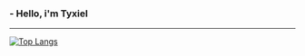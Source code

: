 ### - Hello, i'm Tyxiel
<hr>

[![Top Langs](https://github-readme-stats.vercel.app/api/top-langs/?username=Tyxiel&theme=omni&layout=donut-vertical)](https://github.com/anuraghazra/github-readme-stats)
